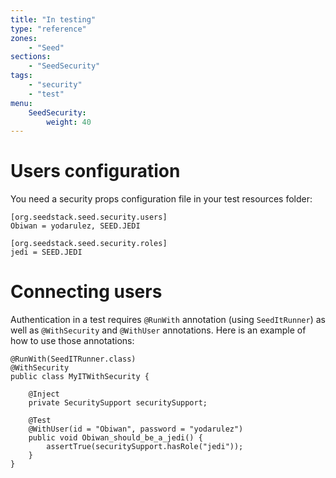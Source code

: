 ```yaml
---
title: "In testing"
type: "reference"
zones:
    - "Seed"
sections:
    - "SeedSecurity"
tags:
    - "security"
    - "test"
menu:
    SeedSecurity:
        weight: 40
---
```


# Users configuration

You need a security props configuration file in your test resources folder:

	[org.seedstack.seed.security.users]
	Obiwan = yodarulez, SEED.JEDI

	[org.seedstack.seed.security.roles]
	jedi = SEED.JEDI

# Connecting users

Authentication in a test requires `@RunWith` annotation (using `SeedItRunner`) as well as `@WithSecurity` and `@WithUser` annotations. 
Here is an example of how to use those annotations:

	@RunWith(SeedITRunner.class)
	@WithSecurity
	public class MyITWithSecurity {

	    @Inject
	    private SecuritySupport securitySupport;

	    @Test
	    @WithUser(id = "Obiwan", password = "yodarulez")
	    public void Obiwan_should_be_a_jedi() {
	        assertTrue(securitySupport.hasRole("jedi"));
	    }
	}

